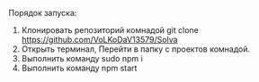 Порядок запуска:
1) Клонировать репозиторий комнадой git clone https://github.com/VoLKoDaV13579/Solva
2) Открыть терминал, Перейти в папку с проектов комнадой.
3) Выполнить команду sudo npm i
5) Выполнить команду npm start
